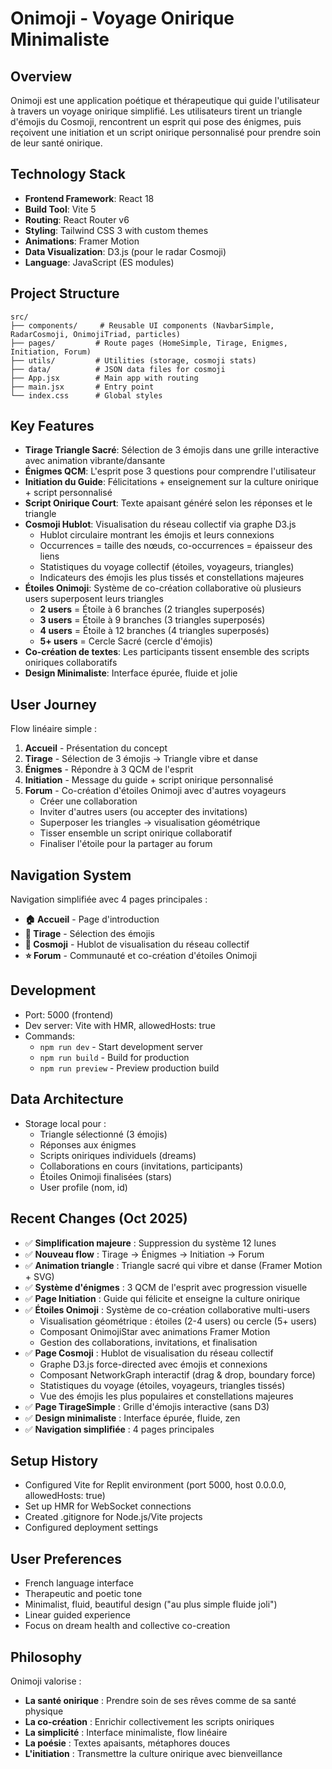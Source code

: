 # Onimoji - Voyage Onirique Minimaliste

## Overview
Onimoji est une application poétique et thérapeutique qui guide l'utilisateur à travers un voyage onirique simplifié. Les utilisateurs tirent un triangle d'émojis du Cosmoji, rencontrent un esprit qui pose des énigmes, puis reçoivent une initiation et un script onirique personnalisé pour prendre soin de leur santé onirique.

## Technology Stack
- **Frontend Framework**: React 18
- **Build Tool**: Vite 5
- **Routing**: React Router v6
- **Styling**: Tailwind CSS 3 with custom themes
- **Animations**: Framer Motion
- **Data Visualization**: D3.js (pour le radar Cosmoji)
- **Language**: JavaScript (ES modules)

## Project Structure
```
src/
├── components/     # Reusable UI components (NavbarSimple, RadarCosmoji, OnimojiTriad, particles)
├── pages/         # Route pages (HomeSimple, Tirage, Enigmes, Initiation, Forum)
├── utils/         # Utilities (storage, cosmoji stats)
├── data/          # JSON data files for cosmoji
├── App.jsx        # Main app with routing
├── main.jsx       # Entry point
└── index.css      # Global styles
```

## Key Features
- **Tirage Triangle Sacré**: Sélection de 3 émojis dans une grille interactive avec animation vibrante/dansante
- **Énigmes QCM**: L'esprit pose 3 questions pour comprendre l'utilisateur
- **Initiation du Guide**: Félicitations + enseignement sur la culture onirique + script personnalisé
- **Script Onirique Court**: Texte apaisant généré selon les réponses et le triangle
- **Cosmoji Hublot**: Visualisation du réseau collectif via graphe D3.js
  - Hublot circulaire montrant les émojis et leurs connexions
  - Occurrences = taille des nœuds, co-occurrences = épaisseur des liens
  - Statistiques du voyage collectif (étoiles, voyageurs, triangles)
  - Indicateurs des émojis les plus tissés et constellations majeures
- **Étoiles Onimoji**: Système de co-création collaborative où plusieurs users superposent leurs triangles
  - **2 users** = Étoile à 6 branches (2 triangles superposés)
  - **3 users** = Étoile à 9 branches (3 triangles superposés)
  - **4 users** = Étoile à 12 branches (4 triangles superposés)
  - **5+ users** = Cercle Sacré (cercle d'émojis)
- **Co-création de textes**: Les participants tissent ensemble des scripts oniriques collaboratifs
- **Design Minimaliste**: Interface épurée, fluide et jolie

## User Journey
Flow linéaire simple :
1. **Accueil** - Présentation du concept
2. **Tirage** - Sélection de 3 émojis → Triangle vibre et danse
3. **Énigmes** - Répondre à 3 QCM de l'esprit
4. **Initiation** - Message du guide + script onirique personnalisé
5. **Forum** - Co-création d'étoiles Onimoji avec d'autres voyageurs
   - Créer une collaboration
   - Inviter d'autres users (ou accepter des invitations)
   - Superposer les triangles → visualisation géométrique
   - Tisser ensemble un script onirique collaboratif
   - Finaliser l'étoile pour la partager au forum

## Navigation System
Navigation simplifiée avec 4 pages principales :
- **🏠 Accueil** - Page d'introduction
- **🔮 Tirage** - Sélection des émojis
- **🔭 Cosmoji** - Hublot de visualisation du réseau collectif
- **⭐ Forum** - Communauté et co-création d'étoiles Onimoji

## Development
- Port: 5000 (frontend)
- Dev server: Vite with HMR, allowedHosts: true
- Commands:
  - `npm run dev` - Start development server
  - `npm run build` - Build for production
  - `npm run preview` - Preview production build

## Data Architecture
- Storage local pour :
  - Triangle sélectionné (3 émojis)
  - Réponses aux énigmes
  - Scripts oniriques individuels (dreams)
  - Collaborations en cours (invitations, participants)
  - Étoiles Onimoji finalisées (stars)
  - User profile (nom, id)

## Recent Changes (Oct 2025)
- ✅ **Simplification majeure** : Suppression du système 12 lunes
- ✅ **Nouveau flow** : Tirage → Énigmes → Initiation → Forum
- ✅ **Animation triangle** : Triangle sacré qui vibre et danse (Framer Motion + SVG)
- ✅ **Système d'énigmes** : 3 QCM de l'esprit avec progression visuelle
- ✅ **Page Initiation** : Guide qui félicite et enseigne la culture onirique
- ✅ **Étoiles Onimoji** : Système de co-création collaborative multi-users
  - Visualisation géométrique : étoiles (2-4 users) ou cercle (5+ users)
  - Composant OnimojiStar avec animations Framer Motion
  - Gestion des collaborations, invitations, et finalisation
- ✅ **Page Cosmoji** : Hublot de visualisation du réseau collectif
  - Graphe D3.js force-directed avec émojis et connexions
  - Composant NetworkGraph interactif (drag & drop, boundary force)
  - Statistiques du voyage (étoiles, voyageurs, triangles tissés)
  - Vue des émojis les plus populaires et constellations majeures
- ✅ **Page TirageSimple** : Grille d'émojis interactive (sans D3)
- ✅ **Design minimaliste** : Interface épurée, fluide, zen
- ✅ **Navigation simplifiée** : 4 pages principales

## Setup History
- Configured Vite for Replit environment (port 5000, host 0.0.0.0, allowedHosts: true)
- Set up HMR for WebSocket connections
- Created .gitignore for Node.js/Vite projects
- Configured deployment settings

## User Preferences
- French language interface
- Therapeutic and poetic tone
- Minimalist, fluid, beautiful design ("au plus simple fluide joli")
- Linear guided experience
- Focus on dream health and collective co-creation

## Philosophy
Onimoji valorise :
- **La santé onirique** : Prendre soin de ses rêves comme de sa santé physique
- **La co-création** : Enrichir collectivement les scripts oniriques
- **La simplicité** : Interface minimaliste, flow linéaire
- **La poésie** : Textes apaisants, métaphores douces
- **L'initiation** : Transmettre la culture onirique avec bienveillance
